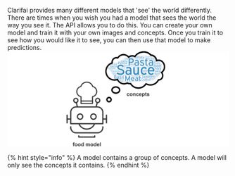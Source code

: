 Clarifai provides many different models that 'see' the world differently. There are times when you wish you had a model that sees the world the way you see it. The API allows you to do this. You can create your own model and train it with your own images and concepts. Once you train it to see how you would like it to see, you can then use that model to make predictions.
![image](/images/model_concepts.jpg)

{% hint style="info" %}
A model contains a group of concepts. 
A model will only see the concepts it contains. 
{% endhint %}
